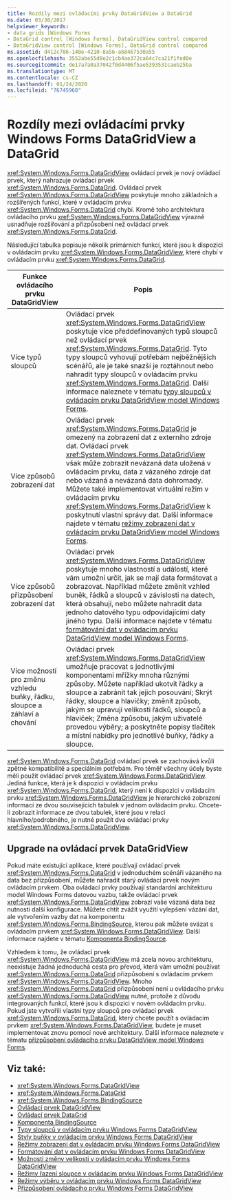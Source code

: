 ```yaml
---
title: Rozdíly mezi ovládacími prvky DataGridView a DataGrid
ms.date: 03/30/2017
helpviewer_keywords:
- data grids [Windows Forms
- DataGrid control [Windows Forms], DataGridView control compared
- DataGridView control [Windows Forms], DataGrid control compared
ms.assetid: d412c786-140e-4210-8a56-a68467530a55
ms.openlocfilehash: 3552abe55d8e2c1cb4ae372ca64c7ca21f1fed0e
ms.sourcegitcommit: de17a7a0a37042f0d4406f5ae5393531caeb25ba
ms.translationtype: MT
ms.contentlocale: cs-CZ
ms.lasthandoff: 01/24/2020
ms.locfileid: "76745968"
---
```

# <a name="differences-between-the-windows-forms-datagridview-and-datagrid-controls"></a>Rozdíly mezi ovládacími prvky Windows Forms DataGridView a DataGrid
<xref:System.Windows.Forms.DataGridView> ovládací prvek je nový ovládací prvek, který nahrazuje ovládací prvek <xref:System.Windows.Forms.DataGrid>. Ovládací prvek <xref:System.Windows.Forms.DataGridView> poskytuje mnoho základních a rozšířených funkcí, které v ovládacím prvku <xref:System.Windows.Forms.DataGrid> chybí. Kromě toho architektura ovládacího prvku <xref:System.Windows.Forms.DataGridView> výrazně usnadňuje rozšiřování a přizpůsobení než ovládací prvek <xref:System.Windows.Forms.DataGrid>.  
  
 Následující tabulka popisuje několik primárních funkcí, které jsou k dispozici v ovládacím prvku <xref:System.Windows.Forms.DataGridView>, které chybí v ovládacím prvku <xref:System.Windows.Forms.DataGrid>.  
  
|Funkce ovládacího prvku DataGridView|Popis|  
|----------------------------------|-----------------|  
|Více typů sloupců|Ovládací prvek <xref:System.Windows.Forms.DataGridView> poskytuje více předdefinovaných typů sloupců než ovládací prvek <xref:System.Windows.Forms.DataGrid>. Tyto typy sloupců vyhovují potřebám nejběžnějších scénářů, ale je také snazší je roztáhnout nebo nahradit typy sloupců v ovládacím prvku <xref:System.Windows.Forms.DataGrid>. Další informace naleznete v tématu [typy sloupců v ovládacím prvku DataGridView model Windows Forms](column-types-in-the-windows-forms-datagridview-control.md).|  
|Více způsobů zobrazení dat|Ovládací prvek <xref:System.Windows.Forms.DataGrid> je omezený na zobrazení dat z externího zdroje dat. Ovládací prvek <xref:System.Windows.Forms.DataGridView> však může zobrazit nevázaná data uložená v ovládacím prvku, data z vázaného zdroje dat nebo vázaná a nevázaná data dohromady. Můžete také implementovat virtuální režim v ovládacím prvku <xref:System.Windows.Forms.DataGridView> k poskytnutí vlastní správy dat. Další informace najdete v tématu [režimy zobrazení dat v ovládacím prvku DataGridView model Windows Forms](data-display-modes-in-the-windows-forms-datagridview-control.md).|  
|Více způsobů přizpůsobení zobrazení dat|Ovládací prvek <xref:System.Windows.Forms.DataGridView> poskytuje mnoho vlastností a událostí, které vám umožní určit, jak se mají data formátovat a zobrazovat. Například můžete změnit vzhled buněk, řádků a sloupců v závislosti na datech, která obsahují, nebo můžete nahradit data jednoho datového typu odpovídajícími daty jiného typu. Další informace najdete v tématu [formátování dat v ovládacím prvku DataGridView model Windows Forms](data-formatting-in-the-windows-forms-datagridview-control.md).|  
|Více možností pro změnu vzhledu buňky, řádku, sloupce a záhlaví a chování|Ovládací prvek <xref:System.Windows.Forms.DataGridView> umožňuje pracovat s jednotlivými komponentami mřížky mnoha různými způsoby. Můžete například ukotvit řádky a sloupce a zabránit tak jejich posouvání; Skrýt řádky, sloupce a hlavičky; změnit způsob, jakým se upravují velikosti řádků, sloupců a hlaviček; Změna způsobu, jakým uživatelé provedou výběry; a poskytněte popisy tlačítek a místní nabídky pro jednotlivé buňky, řádky a sloupce.|  
  
 <xref:System.Windows.Forms.DataGrid> ovládací prvek se zachovává kvůli zpětné kompatibilitě a speciálním potřebám. Pro téměř všechny účely byste měli použít ovládací prvek <xref:System.Windows.Forms.DataGridView>. Jediná funkce, která je k dispozici v ovládacím prvku <xref:System.Windows.Forms.DataGrid>, který není k dispozici v ovládacím prvku <xref:System.Windows.Forms.DataGridView> je hierarchické zobrazení informací ze dvou souvisejících tabulek v jednom ovládacím prvku. Chcete-li zobrazit informace ze dvou tabulek, které jsou v relaci hlavního/podrobného, je nutné použít dva ovládací prvky <xref:System.Windows.Forms.DataGridView>.  
  
## <a name="upgrading-to-the-datagridview-control"></a>Upgrade na ovládací prvek DataGridView  
 Pokud máte existující aplikace, které používají ovládací prvek <xref:System.Windows.Forms.DataGrid> v jednoduchém scénáři vázaného na data bez přizpůsobení, můžete nahradit starý ovládací prvek novým ovládacím prvkem. Oba ovládací prvky používají standardní architekturu model Windows Forms datovou vazbu, takže ovládací prvek <xref:System.Windows.Forms.DataGridView> zobrazí vaše vázaná data bez nutnosti další konfigurace. Můžete chtít zvážit využití vylepšení vázání dat, ale vytvořením vazby dat na komponentu <xref:System.Windows.Forms.BindingSource>, kterou pak můžete svázat s ovládacím prvkem <xref:System.Windows.Forms.DataGridView>. Další informace najdete v tématu [Komponenta BindingSource](bindingsource-component.md).  
  
 Vzhledem k tomu, že ovládací prvek <xref:System.Windows.Forms.DataGridView> má zcela novou architekturu, neexistuje žádná jednoduchá cesta pro převod, která vám umožní používat <xref:System.Windows.Forms.DataGrid> přizpůsobení s ovládacím prvkem <xref:System.Windows.Forms.DataGridView>. Mnoho <xref:System.Windows.Forms.DataGrid> přizpůsobení není u ovládacího prvku <xref:System.Windows.Forms.DataGridView> nutné, protože z důvodu integrovaných funkcí, které jsou k dispozici v novém ovládacím prvku. Pokud jste vytvořili vlastní typy sloupců pro ovládací prvek <xref:System.Windows.Forms.DataGrid>, který chcete použít s ovládacím prvkem <xref:System.Windows.Forms.DataGridView>, budete je muset implementovat znovu pomocí nové architektury. Další informace naleznete v tématu [přizpůsobení ovládacího prvku DataGridView model Windows Forms](customizing-the-windows-forms-datagridview-control.md).  
  
## <a name="see-also"></a>Viz také:

- <xref:System.Windows.Forms.DataGridView>
- <xref:System.Windows.Forms.DataGrid>
- <xref:System.Windows.Forms.BindingSource>
- [Ovládací prvek DataGridView](datagridview-control-windows-forms.md)
- [Ovládací prvek DataGrid](datagrid-control-windows-forms.md)
- [Komponenta BindingSource](bindingsource-component.md)
- [Typy sloupců v ovládacím prvku Windows Forms DataGridView](column-types-in-the-windows-forms-datagridview-control.md)
- [Styly buňky v ovládacím prvku Windows Forms DataGridView](cell-styles-in-the-windows-forms-datagridview-control.md)
- [Režimy zobrazení dat v ovládacím prvku Windows Forms DataGridView](data-display-modes-in-the-windows-forms-datagridview-control.md)
- [Formátování dat v ovládacím prvku Windows Forms DataGridView](data-formatting-in-the-windows-forms-datagridview-control.md)
- [Možnosti změny velikosti v ovládacím prvku Windows Forms DataGridView](sizing-options-in-the-windows-forms-datagridview-control.md)
- [Režimy řazení sloupce v ovládacím prvku Windows Forms DataGridView](column-sort-modes-in-the-windows-forms-datagridview-control.md)
- [Režimy výběru v ovládacím prvku Windows Forms DataGridView](selection-modes-in-the-windows-forms-datagridview-control.md)
- [Přizpůsobení ovládacího prvku Windows Forms DataGridView](customizing-the-windows-forms-datagridview-control.md)
